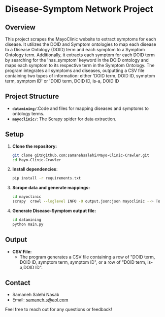 # Disease-Symptom Network Project

## Overview

This project scrapes the MayoClinic website to extract symptoms for each disease. It utilizes the DOID and Symptom ontologies to map each disease to a Disease Ontology (DOID) term and each symptom to a Symptom Ontology term. Additionally, it extracts each symptom for each DOID term by searching for the 'has_symptom' keyword in the DOID ontology and maps each symptom to its respective term in the Symptom Ontology. The program integrates all symptoms and diseases, outputting a CSV file containing two types of information: either 'DOID term, DOID ID, symptom term, symptom ID' or 'DOID term, DOID ID, is-a, DOID ID

## Project Structure

- **`datamining/`**:Code and files for mapping diseases and symptoms to ontology terms.
- **`mayoclinic/`**:  The Scrapy spider for data extraction.

## Setup

1. **Clone the repository:**
    ```bash
    git clone git@github.com:samanehsalehi/Mayo-Clinic-Crawler.git
    cd Mayo-Clinic-Crawler
    ```

2. **Install dependencies:**
    ```bash
    pip install -r requirements.txt
    ```

3. **Scrape data and generate mappings:**
    ```bash
   cd mayoclinic
   scrapy  crawl --loglevel INFO -O output.json:json mayoclinic --> To run the program
    ```

4. **Generate Disease-Symptom output file:**
    ```bash
    cd datamining
    python main.py
    ```

## Output

- **CSV File:**
  - The program generates a CSV file containing a row of "DOID term, DOID ID, symptom term, symptom ID", or a row of "DOID term, is-a,DOID ID".

## Contact

- Samaneh Salehi Nasab
- Email: samaneh.s@aol.com

Feel free to reach out for any questions or feedback!

